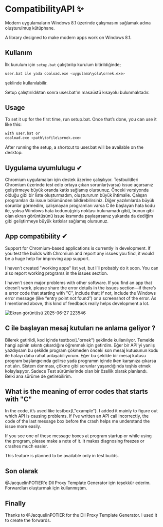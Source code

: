 # CompatibilityAPI ✨
Modern uygulamaların Windows 8.1 üzerinde çalışmasını sağlamak adına oluşturulmuş kütüphane.

A library designed to make modern apps work on Windows 8.1.

## Kullanım
İlk kurulum için `setup.bat` çalıştırılıp kurulum bitirildiğinde;                                                                                                  

```bash 
user.bat ile yada coaload.exe <uygulama\yolu\ornek.exe>
```                                                                                                                                     
şeklinde kullanılabilir.

Setup çalıştırıldıktan sonra user.bat'ın masaüstü kısayolu bulunmaktadır.

## Usage
To set it up for the first time, run setup.bat. Once that’s done, you can use it like this:

```bash 
with user.bat or
coaload.exe <path\tofile\ornek.exe>
```

After running the setup, a shortcut to user.bat will be available on the desktop.

## Uygulama uyumlulugu ✔
Chromium uygulamaları için destek üzerine çalışılıyor. Testbuildleri Chromium üzerinde test edip ortaya çıkan sorunlar(varsa) issue açarsanız geliştirmeye büyük oranda katkı sağlamış olursunuz.
Önceki versiyonda olduğu gibi bir liste oluşturmadım, oluştururum büyük ihtimalle. Çalışan programları da issue bölümünden bildirebilirsiniz.
Diğer yazılımlarda büyük sorunlar görmedim, çalışmayan programları varsa C ile başlayan hata kodu ile, yoksa Windows hata kodunu(giriş noktası bulunamadı gibi), bunun gibi olan ekran görüntüsünü issue 
kısmında paylaşırsanız yukarıda da dediğim gibi geliştirmeye büyük katkılar sağlamış olursunuz.

## App compatibility ✔

Support for Chromium-based applications is currently in development. If you test the builds with Chromium and report any issues you find, it would be a huge help for improving app support.

I haven’t created "working apps" list yet, but I’ll probably do it soon. You can also report working programs in the issues section.

I haven’t seen major problems with other software. If you find an app that doesn’t work, please share the error details in the issues section—if there’s a error code that starting with "C", include that; if not, include the Windows error message (like “entry point not found”) or a screenshot of the error. As I mentioned above, this kind of feedback really helps development a lot.


![Ekran görüntüsü 2025-06-27 223546](https://github.com/user-attachments/assets/0f121b92-a8d0-4331-b657-085bbd4229d3)


## C ile başlayan mesaj kutuları ne anlama geliyor ?
Bilerek getirildi, kod içinde testbox(L"ornek") şeklinde kullanılıyor. Temelde hangi apinin sıkıntı çıkardığını öğrenmek için getirdim. Eğer bir API'yi yanlış yazdıysam bu şekilde program çökmeden önceki son mesaj kutusunun kodu ile 
hatayı daha rahat anlayabiliyorum. Eğer bu şekilde bir mesaj kutusu program başlangıcında gelirse yada programın içinde iken karşınıza çıkarsa not alın. Sistem donması, çökme gibi sorunlar yaşandığında teşhis etmek kolaylaşıyor.
Sadece Test sürümlerinde olan bir özellik olarak planlandı. Belki ana sürüme de getirebilirim.

## What is the meaning of error codes that starts with "C"

In the code, it’s used like testbox(L"example"). I added it mainly to figure out which API is causing problems. If I’ve written an API call incorrectly, the code of the last message box before the crash helps me understand the issue more easily.

If you see one of these message boxes at program startup or while using the program, please make a note of it. It makes diagnosing freezes or crashes much easier.

This feature is planned to be available only in test builds.


## Son olarak
@JacquelinPOTIER'e Dll Proxy Template Generator için teşekkür ederim. Forwardları oluşturmak için kullanmıştım.

## Finally
Thanks to @JacquelinPOTIER for the Dll Proxy Template Generator. I used it to create the forwards.